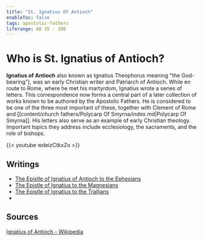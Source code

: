 ```yaml
---
title: "St. Ignatius Of Antioch"
enableToc: false
tags: apostolic-fathers
liferange: AD 35 - 108
---
```


# Who is St. Ignatius of Antioch?
**Ignatius of Antioch** also known as Ignatius Theophorus meaning "the God-bearing"), was an early Christian writer and Patriarch of Antioch. While en route to Rome, where he met his martyrdom, Ignatius wrote a series of letters. This correspondence now forms a central part of a later collection of works known to be authored by the Apostolic Fathers. He is considered to be one of the three most important of these, together with Clement of Rome and [[content/church fathers/Polycarp Of Smyrna/index.md|Polycarp Of Smyrna]]. His letters also serve as an example of early Christian theology. Important topics they address include ecclesiology, the sacraments, and the role of bishops. 


{{< youtube wdeizCtkxZo >}}

## Writings
- [The Epistle of Ignatius of Antioch to the Ephesians](content/church%20fathers/Ignatius%20Of%20Antioch/The%20Epistle%20of%20Ignatius%20of%20Antioch%20to%20the%20Ephesians.md)
- [The Epistle of Ignatius to the Magnesians](content/church%20fathers/Ignatius%20Of%20Antioch/The%20Epistle%20of%20Ignatius%20to%20the%20Magnesians.md)
- [The Epistle of Ignatius to the Trallians](content/church%20fathers/Ignatius%20Of%20Antioch/The%20Epistle%20of%20Ignatius%20to%20the%20Trallians.md)
- 

## Sources
[Ignatius of Antioch - Wikipedia](https://en.wikipedia.org/wiki/Ignatius_of_Antioch)
